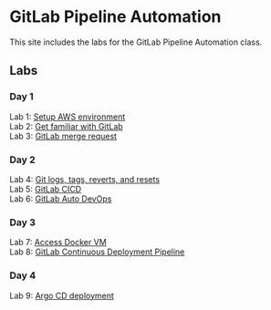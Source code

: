 # GitLab Pipeline Automation

This site includes the labs for the GitLab Pipeline Automation class.

## Labs
### Day 1
Lab 1: [Setup AWS environment](labs/aws_setup)  
Lab 2: [Get familiar with GitLab](labs/gl_tasks)    
Lab 3: [GitLab merge request](labs/gl_merge)     

### Day 2
Lab 4: [Git logs, tags, reverts, and resets](labs/git_history)   
Lab 5: [GitLab CICD](labs/gl_devops)   
Lab 6: [GitLab Auto DevOps](labs/gl_autodevops)     

### Day 3
Lab 7: [Access Docker VM](labs/setup)   
Lab 8: [GitLab Continuous Deployment Pipeline](labs/gl_deploy)   

### Day 4
Lab 9: [Argo CD deployment](labs/argo)   
